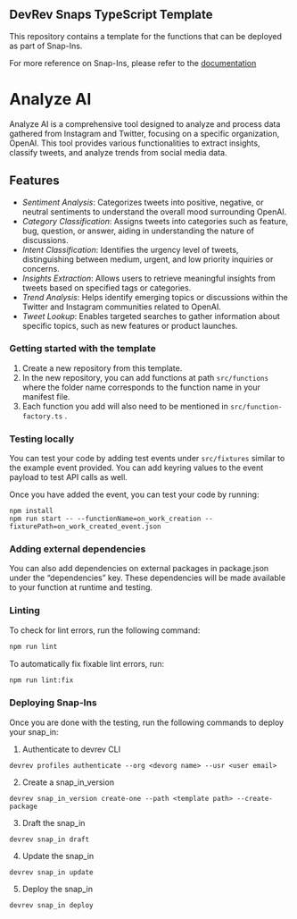 ## DevRev Snaps TypeScript Template

This repository contains a template for the functions that can be deployed as
part of Snap-Ins.

For more reference on Snap-Ins, please refer to the [documentation](https://github.com/devrev/snap-in-docs)
# Analyze AI

Analyze AI is a comprehensive tool designed to analyze and process data gathered from Instagram and Twitter, focusing on a specific organization, OpenAI. This tool provides various functionalities to extract insights, classify tweets, and analyze trends from social media data.

## Features

- *Sentiment Analysis*: Categorizes tweets into positive, negative, or neutral sentiments to understand the overall mood surrounding OpenAI.
- *Category Classification*: Assigns tweets into categories such as feature, bug, question, or answer, aiding in understanding the nature of discussions.
- *Intent Classification*: Identifies the urgency level of tweets, distinguishing between medium, urgent, and low priority inquiries or concerns.
- *Insights Extraction*: Allows users to retrieve meaningful insights from tweets based on specified tags or categories.
- *Trend Analysis*: Helps identify emerging topics or discussions within the Twitter and Instagram communities related to OpenAI.
- *Tweet Lookup*: Enables targeted searches to gather information about specific topics, such as new features or product launches.
### Getting started with the template
1. Create a new repository from this template.
2. In the new repository, you can add functions at path `src/functions` where the folder name corresponds to the function name in your manifest file.
3. Each function you add will also need to be mentioned in `src/function-factory.ts` .

### Testing locally
You can test your code by adding test events under `src/fixtures` similar to the example event provided. You can add keyring values to the event payload to test API calls as well.

Once you have added the event, you can test your code by running:
```
npm install
npm run start -- --functionName=on_work_creation --fixturePath=on_work_created_event.json
```

### Adding external dependencies
You can also add dependencies on external packages in package.json under the “dependencies” key. These dependencies will be made available to your function at runtime and testing.

### Linting

To check for lint errors, run the following command:

```bash
npm run lint
```

To automatically fix fixable lint errors, run:

```bash
npm run lint:fix
```

### Deploying Snap-Ins
Once you are done with the testing, run the following commands to deploy your snap_in:

1. Authenticate to devrev CLI
```
devrev profiles authenticate --org <devorg name> --usr <user email>
```
2. Create a snap_in_version
```
devrev snap_in_version create-one --path <template path> --create-package
```
3. Draft the snap_in
```
devrev snap_in draft
```
4. Update the snap_in
```
devrev snap_in update
```
5. Deploy the snap_in
```
devrev snap_in deploy
```
